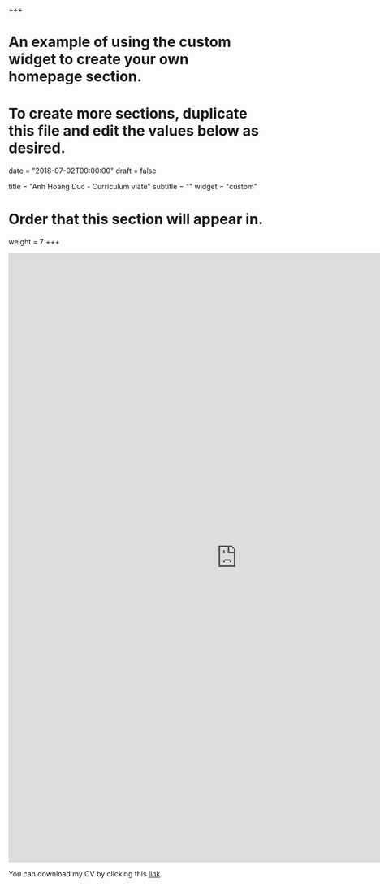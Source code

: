 +++
# An example of using the custom widget to create your own homepage section.
# To create more sections, duplicate this file and edit the values below as desired.

date = "2018-07-02T00:00:00"
draft = false
  
title = "Anh Hoang Duc - Curriculum viate"
subtitle = ""
widget = "custom"
  
# Order that this section will appear in.
weight = 7
+++

<iframe src="https://docs.google.com/viewer?url=http://anhhoangduc.com/pdf/ducanhcv.pdf&embedded=true" style="width:900px; height:1200px;" frameborder="0">
This browser does not support PDFs. Please download the PDF to view it: <a href="/pdf/ducanhcv.pdf">Download PDF</a>
</iframe>

You can download my CV by clicking this [link](http://anhhoangduc.com/pdf/ducanhcv.pdf)